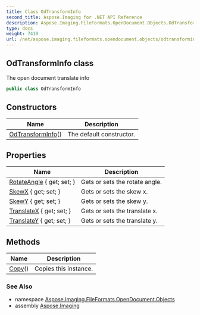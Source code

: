 ```yaml
---
title: Class OdTransformInfo
second_title: Aspose.Imaging for .NET API Reference
description: Aspose.Imaging.FileFormats.OpenDocument.Objects.OdTransformInfo class. The open document translate info
type: docs
weight: 7410
url: /net/aspose.imaging.fileformats.opendocument.objects/odtransforminfo/
---
```

## OdTransformInfo class

The open document translate info

```csharp
public class OdTransformInfo
```

## Constructors

| Name | Description |
| --- | --- |
| [OdTransformInfo](odtransforminfo/)() | The default constructor. |

## Properties

| Name | Description |
| --- | --- |
| [RotateAngle](../../aspose.imaging.fileformats.opendocument.objects/odtransforminfo/rotateangle/) { get; set; } | Gets or sets the rotate angle. |
| [SkewX](../../aspose.imaging.fileformats.opendocument.objects/odtransforminfo/skewx/) { get; set; } | Gets or sets the skew x. |
| [SkewY](../../aspose.imaging.fileformats.opendocument.objects/odtransforminfo/skewy/) { get; set; } | Gets or sets the skew y. |
| [TranslateX](../../aspose.imaging.fileformats.opendocument.objects/odtransforminfo/translatex/) { get; set; } | Gets or sets the translate x. |
| [TranslateY](../../aspose.imaging.fileformats.opendocument.objects/odtransforminfo/translatey/) { get; set; } | Gets or sets the translate y. |

## Methods

| Name | Description |
| --- | --- |
| [Copy](../../aspose.imaging.fileformats.opendocument.objects/odtransforminfo/copy/)() | Copies this instance. |

### See Also

* namespace [Aspose.Imaging.FileFormats.OpenDocument.Objects](../../aspose.imaging.fileformats.opendocument.objects/)
* assembly [Aspose.Imaging](../../)



